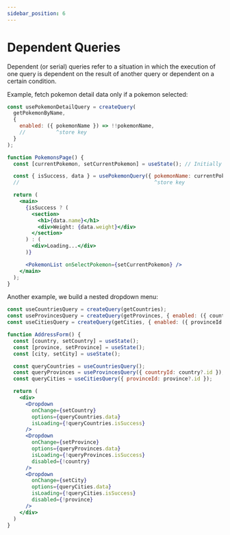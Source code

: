 ```yaml
---
sidebar_position: 6
---
```


# Dependent Queries

Dependent (or serial) queries refer to a situation in which the execution of one query
is dependent on the result of another query or dependent on a certain condition.

Example, fetch pokemon detail data only if a pokemon selected:

```jsx {4}
const usePokemonDetailQuery = createQuery(
  getPokemonByName,
  {
    enabled: ({ pokemonName }) => !!pokemonName,
    //          ^store key
  }
);

function PokemonsPage() {
  const [currentPokemon, setCurrentPokemon] = useState(); // Initially no pokemon is selected

  const { isSuccess, data } = usePokemonQuery({ pokemonName: currentPokemon });
  //                                            ^store key

  return (
    <main>
      {isSuccess ? (
        <section>
          <h1>{data.name}</h1>
          <div>Weight: {data.weight}</div>
        </section>
      ) : (
        <div>Loading...</div>
      )}

      <PokemonList onSelectPokemon={setCurrentPokemon} />
    </main>
  );
}
```

Another example, we build a nested dropdown menu:

```jsx
const useCountriesQuery = createQuery(getCountries);
const useProvincesQuery = createQuery(getProvinces, { enabled: ({ countryId }) => !!countryId });
const useCitiesQuery = createQuery(getCities, { enabled: ({ provinceId }) => !!provinceId });

function AddressForm() {
  const [country, setCountry] = useState();
  const [province, setProvince] = useState();
  const [city, setCity] = useState();

  const queryCountries = useCountriesQuery();
  const queryProvinces = useProvincesQuery({ countryId: country?.id });
  const queryCities = useCitiesQuery({ provinceId: province?.id });

  return (
    <div>
      <Dropdown
        onChange={setCountry}
        options={queryCountries.data}
        isLoading={!queryCountries.isSuccess}
      />
      <Dropdown
        onChange={setProvince}
        options={queryProvinces.data}
        isLoading={!queryProvinces.isSuccess}
        disabled={!country}
      />
      <Dropdown
        onChange={setCity}
        options={queryCities.data}
        isLoading={!queryCities.isSuccess}
        disabled={!province}
      />
    </div>
  )
}
```